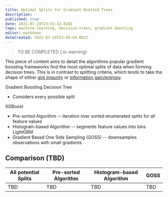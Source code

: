 ```yaml
---
title: Optimal Splits for Gradient Boosted Trees
description: 
published: true
date: 2021-07-29T23:53:13.810Z
tags: machine-learning, decision-trees, gradient-boosting
editor: markdown
dateCreated: 2021-07-29T23:49:54.002Z
---
```


> TO BE COMPLETED
{.is-warning}


This piece of content aims to detail the algorithms popular gradient boosting frameworks find the most optimal splits of data when forming decision trees. This is in contrast to splitting criteria, which tends to take the shape of either [gini impurity](https://en.wikipedia.org/wiki/Decision_tree_learning#Gini_impurity) or [information gain/entropy](https://en.wikipedia.org/wiki/Decision_tree_learning#Information_gain). 

Gradient Boosting Decision Tree
* Considers every possible split

XGBoost 
* Pre-sorted Algorithm
-- iteration over sorted enumerated splits for all feature values
* Histogram-based Algorithm
-- segments feature values into bins 
LightGBM
* Gradient Based One Side Sampling (GOSS)
-- downsamples observations with small gradients

## Comparison (TBD)

| All potential Splits | Pre-sorted Algorithm | Histogram-based Algorithm | GOSS |
| --- | --- | --- | --- |
| TBD | TBD | TBD | TBD |